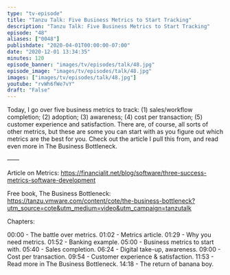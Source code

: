 ```yaml
---
type: "tv-episode"
title: "Tanzu Talk: Five Business Metrics to Start Tracking"
description: "Tanzu Talk: Five Business Metrics to Start Tracking"
episode: "48"
aliases: ["0048"]
publishdate: "2020-04-01T00:00:00-07:00"
date: "2020-12-01 13:34:35"
minutes: 120
episode_banner: "images/tv/episodes/talk/48.jpg"
episode_image: "images/tv/episodes/talk/48.jpg"
images: ["images/tv/episodes/talk/48.jpg"]
youtube: "rvWh6fWe7vY"
draft: "False"
---
```


Today, I go over five business metrics to track: (1) sales/workflow completion; (2) adoption; (3) awareness; (4) cost per transaction; (5) customer experience and satisfaction. There are, of course, all sorts of other metrics, but these are some you can start with as you figure out which metrics are the best for you. Check out the article I pull this from, and read even more in The Business Bottleneck.

——

Article on Metrics: https://financialit.net/blog/software/three-success-metrics-software-development

Free book, The Business Bottleneck: https://tanzu.vmware.com/content/cote/the-business-bottleneck?utm_source=cote&utm_medium=video&utm_campaign=tanzutalk

Chapters:

00:00 - The battle over metrics.
01:02 - Metrics article.
01:29 - Why you need metrics.
01:52 - Banking example.
05:00 - Business metrics to start with.
05:40 - Sales completion.
06:24 - Digital take-up, awareness.
09:00 - Cost per transaction.
09:54 - Customer experience & satisfaction.
11:53 - Read more in The Business Bottleneck.
14:18 - The return of banana boy.